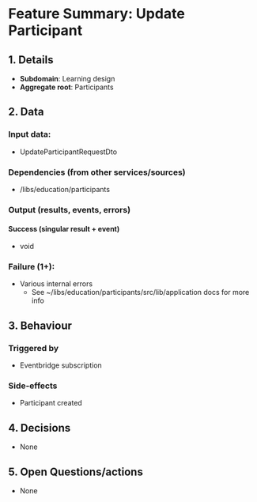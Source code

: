 # Feature Summary: Update Participant

## 1. Details

- **Subdomain**: Learning design
- **Aggregate root**: Participants

## 2. Data

### Input data:

- UpdateParticipantRequestDto

### Dependencies (from other services/sources)

- /libs/education/participants

### Output (results, events, errors)

#### Success (singular result + event)

- void

### Failure (1+):

- Various internal errors
  - See ~/libs/education/participants/src/lib/application docs for more info

## 3. Behaviour

### Triggered by

- Eventbridge subscription

### Side-effects

- Participant created

## 4. Decisions

- None

## 5. Open Questions/actions

- None
